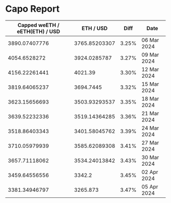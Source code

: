 # Capo Report

| Capped weETH / eETH(ETH) / USD | ETH / USD | Diff | Date |
| --- | --- | --- | --- |
| 3890.07407776 | 3765.85203307 | 3.25% | 06 Mar 2024 |
| 4054.6528272 | 3924.0285787 | 3.27% | 09 Mar 2024 |
| 4156.22261441 | 4021.39 | 3.30% | 12 Mar 2024 |
| 3819.64065237 | 3694.7445 | 3.32% | 15 Mar 2024 |
| 3623.15656693 | 3503.93293537 | 3.35% | 18 Mar 2024 |
| 3639.52232336 | 3519.14364285 | 3.36% | 21 Mar 2024 |
| 3518.86403343 | 3401.58045762 | 3.39% | 24 Mar 2024 |
| 3710.05979939 | 3585.62089308 | 3.41% | 27 Mar 2024 |
| 3657.71118062 | 3534.24013842 | 3.43% | 30 Mar 2024 |
| 3459.64556556 | 3342.2 | 3.45% | 02 Apr 2024 |
| 3381.34946797 | 3265.873 | 3.47% | 05 Apr 2024 |
